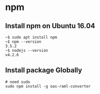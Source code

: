 # npm
## Install npm on Ubuntu 16.04
```
~$ sudo apt install npm
~$ npm --version
3.5.2
~$ nodejs --version
v4.2.6
```

## Install package Globally
```
# need sudo
sudo npm install -g oas-raml-converter
```
